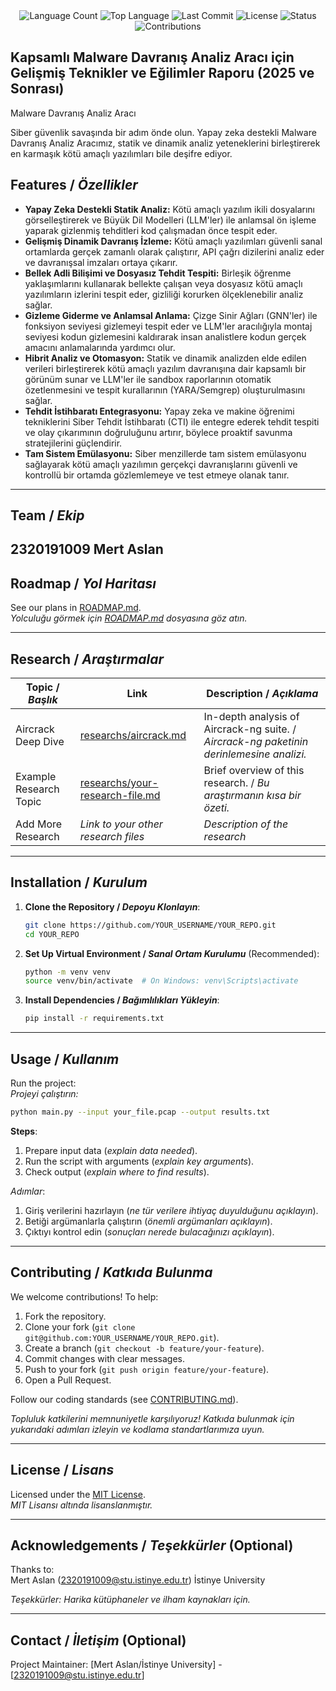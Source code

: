 <div align="center">
  <img src="https://img.shields.io/github/languages/count/mAslannn/projem?style=flat-square&color=blueviolet" alt="Language Count">
  <img src="https://img.shields.io/github/languages/top/mAslannn/projem?style=flat-square&color=1e90ff" alt="Top Language">
  <img src="https://img.shields.io/github/last-commit/mAslannn/projem?style=flat-square&color=ff69b4" alt="Last Commit">
  <img src="https://img.shields.io/github/license/mAslannn/projem?style=flat-square&color=yellow" alt="License">
  <img src="https://img.shields.io/badge/Status-Active-green?style=flat-square" alt="Status">
  <img src="https://img.shields.io/badge/Contributions-Welcome-brightgreen?style=flat-square" alt="Contributions">
</div>

## Kapsamlı Malware Davranış Analiz Aracı için Gelişmiş Teknikler ve Eğilimler Raporu (2025 ve Sonrası)
 
 Malware Davranış Analiz Aracı

 Siber güvenlik savaşında bir adım önde olun. Yapay zeka destekli Malware Davranış Analiz Aracımız, statik ve dinamik analiz yeteneklerini birleştirerek en karmaşık kötü amaçlı yazılımları bile deşifre ediyor.


## Features / *Özellikler*

-  **Yapay Zeka Destekli Statik Analiz:**
Kötü amaçlı yazılım ikili dosyalarını görselleştirerek ve Büyük Dil Modelleri (LLM'ler) ile anlamsal ön işleme yaparak gizlenmiş tehditleri kod çalışmadan önce tespit eder.
   
-  **Gelişmiş Dinamik Davranış İzleme:** 
Kötü amaçlı yazılımları güvenli sanal ortamlarda gerçek zamanlı olarak çalıştırır, API çağrı dizilerini analiz eder ve davranışsal imzaları ortaya çıkarır.
   
-  **Bellek Adli Bilişimi ve Dosyasız Tehdit Tespiti:** 
Birleşik öğrenme yaklaşımlarını kullanarak bellekte çalışan veya dosyasız kötü amaçlı yazılımların izlerini tespit eder, gizliliği korurken ölçeklenebilir analiz sağlar.
   
-  **Gizleme Giderme ve Anlamsal Anlama:** 
Çizge Sinir Ağları (GNN'ler) ile fonksiyon seviyesi gizlemeyi tespit eder ve LLM'ler aracılığıyla montaj seviyesi kodun gizlemesini kaldırarak insan analistlere kodun gerçek amacını anlamalarında yardımcı olur.
   
-  **Hibrit Analiz ve Otomasyon:** 
Statik ve dinamik analizden elde edilen verileri birleştirerek kötü amaçlı yazılım davranışına dair kapsamlı bir görünüm sunar ve LLM'ler ile sandbox raporlarının otomatik özetlenmesini ve tespit kurallarının (YARA/Semgrep) oluşturulmasını sağlar.
   
-  **Tehdit İstihbaratı Entegrasyonu:** 
Yapay zeka ve makine öğrenimi tekniklerini Siber Tehdit İstihbaratı (CTI) ile entegre ederek tehdit tespiti ve olay çıkarımının doğruluğunu artırır, böylece proaktif savunma stratejilerini güçlendirir.
   
-  **Tam Sistem Emülasyonu:** 
Siber menzillerde tam sistem emülasyonu sağlayarak kötü amaçlı yazılımın gerçekçi davranışlarını güvenli ve kontrollü bir ortamda gözlemlemeye ve test etmeye olanak tanır.

---

## Team / *Ekip*

2320191009 Mert Aslan
---

## Roadmap / *Yol Haritası*

See our plans in [ROADMAP.md](ROADMAP.md).  
*Yolculuğu görmek için [ROADMAP.md](ROADMAP.md) dosyasına göz atın.*

---

## Research / *Araştırmalar*

| Topic / *Başlık*        | Link                                    | Description / *Açıklama*                        |
|-------------------------|-----------------------------------------|------------------------------------------------|
| Aircrack Deep Dive      | [researchs/aircrack.md](researchs/aircrack.md) | In-depth analysis of Aircrack-ng suite. / *Aircrack-ng paketinin derinlemesine analizi.* |
| Example Research Topic  | [researchs/your-research-file.md](researchs/your-research-file.md) | Brief overview of this research. / *Bu araştırmanın kısa bir özeti.* |
| Add More Research       | *Link to your other research files*     | *Description of the research*                  |

---

## Installation / *Kurulum*

1. **Clone the Repository / *Depoyu Klonlayın***:  
   ```bash
   git clone https://github.com/YOUR_USERNAME/YOUR_REPO.git
   cd YOUR_REPO
   ```

2. **Set Up Virtual Environment / *Sanal Ortam Kurulumu*** (Recommended):  
   ```bash
   python -m venv venv
   source venv/bin/activate  # On Windows: venv\Scripts\activate
   ```

3. **Install Dependencies / *Bağımlılıkları Yükleyin***:  
   ```bash
   pip install -r requirements.txt
   ```

---

## Usage / *Kullanım*

Run the project:  
*Projeyi çalıştırın:*

```bash
python main.py --input your_file.pcap --output results.txt
```

**Steps**:  
1. Prepare input data (*explain data needed*).  
2. Run the script with arguments (*explain key arguments*).  
3. Check output (*explain where to find results*).  

*Adımlar*:  
1. Giriş verilerini hazırlayın (*ne tür verilere ihtiyaç duyulduğunu açıklayın*).  
2. Betiği argümanlarla çalıştırın (*önemli argümanları açıklayın*).  
3. Çıktıyı kontrol edin (*sonuçları nerede bulacağınızı açıklayın*).

---

## Contributing / *Katkıda Bulunma*

We welcome contributions! To help:  
1. Fork the repository.  
2. Clone your fork (`git clone git@github.com:YOUR_USERNAME/YOUR_REPO.git`).  
3. Create a branch (`git checkout -b feature/your-feature`).  
4. Commit changes with clear messages.  
5. Push to your fork (`git push origin feature/your-feature`).  
6. Open a Pull Request.  

Follow our coding standards (see [CONTRIBUTING.md](CONTRIBUTING.md)).  

*Topluluk katkilerini memnuniyetle karşılıyoruz! Katkıda bulunmak için yukarıdaki adımları izleyin ve kodlama standartlarımıza uyun.*

---

## License / *Lisans*

Licensed under the [MIT License](LICENSE.md).  
*MIT Lisansı altında lisanslanmıştır.*

---

## Acknowledgements / *Teşekkürler* (Optional)

Thanks to:  
Mert Aslan (2320191009@stu.istinye.edu.tr)
İstinye University

*Teşekkürler: Harika kütüphaneler ve ilham kaynakları için.*

---

## Contact / *İletişim* (Optional)

Project Maintainer: [Mert Aslan/İstinye University] - [2320191009@stu.istinye.edu.tr]  
  




